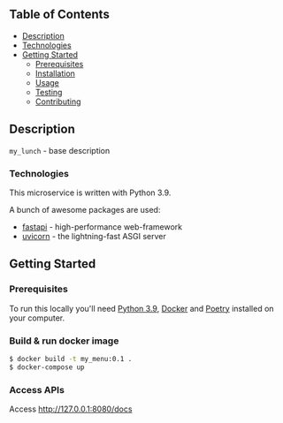 <!-- TABLE OF CONTENTS -->
## Table of Contents

* [Description](#description)
* [Technologies](#technologies)
* [Getting Started](#getting-started)
  * [Prerequisites](#prerequisites)
  * [Installation](#installation)
  * [Usage](#usage)
  * [Testing](#testing)
  * [Contributing](#contributing)


<!-- ABOUT THE PROJECT -->
## Description

`my_lunch` - base description


### Technologies
This microservice is written with Python 3.9.

A bunch of awesome packages are used:
* [fastapi](https://fastapi.tiangolo.com/) - high-performance web-framework
* [uvicorn](https://github.com/encode/uvicorn) -  the lightning-fast ASGI server


<!-- GETTING STARTED -->
## Getting Started

### Prerequisites

To run this locally you'll need [Python 3.9](https://www.python.org/downloads/),
[Docker](https://www.docker.com/products/docker-desktop) and [Poetry](https://python-poetry.org/docs/)
installed on your computer.


### Build & run docker image

```sh
$ docker build -t my_menu:0.1 .
$ docker-compose up
```

### Access APIs

Access http://127.0.0.1:8080/docs 



